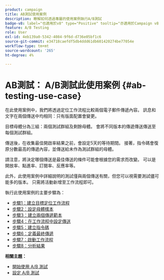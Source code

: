 ```yaml
---
product: campaign
title: AB測試使用案例
description: 瞭解如何透過專屬的使用案例執行A/B測試
badge-v8: label="也適用於v8" type="Positive" tooltip="亦適用於Campaign v8"
feature: A/B Testing
role: User
exl-id: 4eb139a0-5342-4084-9f6d-d736e05bf1c6
source-git-commit: e34718caefdf5db4ddd61db601420274be77054e
workflow-type: tm+mt
source-wordcount: '265'
ht-degree: 4%

---
```


# AB測試： A/B測試此使用案例 {#ab-testing-use-case}

在此使用案例中，我們將透過定位工作流程比較兩個電子郵件傳遞內容。 訊息和文字在兩個傳送中均相同：只有版面配置會變更。

目標母體分為三組：兩個測試群組及剩餘母體。 會將不同版本的傳遞傳送傳送至每個測試群組。

傳送後，在收集最佳開啟率結果之前，會設定5天的等待期間。 接著，指令碼會復原分數最高的傳遞內容，並傳送給未作為測試群組的母體。

請注意，將決定哪個傳送是最佳傳送的條件可能會根據您的需求而改變。 可以是開放率、點進率、訂閱率、反應率等。

此外，此使用案例中詳細說明的測試僅與兩個傳送有關，但您可以視需要測試儘可能多的版本。 只需將活動新增至工作流程即可。

執行此使用案例的主要步驟為：

* [步驟1：建立目標定位工作流程](a-b-testing-uc-targeting-workflow.md)
* [步驟2：設定母體樣本](a-b-testing-uc-population-samples.md)
* [步驟3：建立兩個傳遞範本](a-b-testing-uc-delivery-templates.md)
* [步驟4：在工作流程中設定傳送](a-b-testing-uc-configuring-deliveries.md)
* [步驟5：建立指令碼](a-b-testing-uc-script.md)
* [步驟6：定義最終傳遞](a-b-testing-uc-final-delivery.md)
* [步驟7：啟動工作流程](a-b-testing-uc-start-workflow.md)
* [步驟8：分析結果](a-b-testing-uc-analyzing.md)

**相關主題：**

* [開始使用 A/B 測試](get-started-a-b-testing.md)
* [設定 A/B 測試](configuring-a-b-testing.md)
